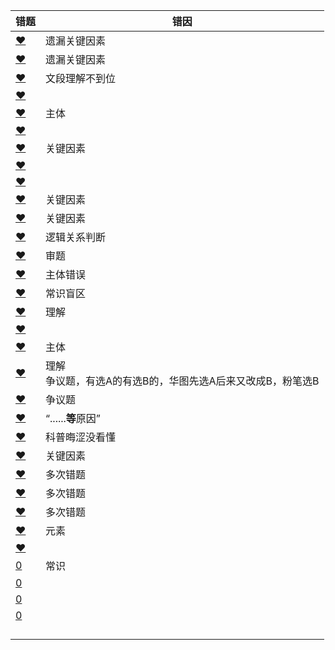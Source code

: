 







| 错题                                                         | 错因                                                         |
| ------------------------------------------------------------ | ------------------------------------------------------------ |
| [❤](http://v.huatu.com/tiku/searchquestion?keyword=代币管理制&isRecommend=0&isHistory=0) | 遗漏关键因素                                                 |
| [❤](http://v.huatu.com/tiku/searchquestion?keyword=虚拟人力资源管理&isRecommend=0&isHistory=0) | 遗漏关键因素                                                 |
| [❤](http://v.huatu.com/tiku/searchquestion?keyword=积极权利&isRecommend=0&isHistory=0) | 文段理解不到位                                               |
| [❤](http://v.huatu.com/tiku/searchquestion?keyword=反向形成，是指对内心难以接受的观念或情感以相反的态度、行为表现出来。&isRecommend=0&isHistory=0) |                                                              |
| [❤](http://v.huatu.com/tiku/searchquestion?keyword=某市政府网站开通市民专栏，就民生问题回答市民的提问&isRecommend=0&isHistory=0) | 主体                                                         |
| [❤](http://v.huatu.com/tiku/searchquestion?keyword=近年来，越来越多的外国人对中国文化感兴趣，纷纷来中国学习汉语&isRecommend=0&isHistory=0) |                                                              |
| [❤](http://v.huatu.com/tiku/searchquestion?keyword=甲国认为乙国制衣业雇佣童工现象严重，因而取消了该国的贸易订单&isRecommend=0&isHistory=0) | 关键因素                                                     |
| [❤](http://v.huatu.com/tiku/searchquestion?keyword=对他人情绪情感具备感受力或理解力&isRecommend=0&isHistory=0) |                                                              |
| [❤](http://v.huatu.com/tiku/searchquestion?keyword=在刑法课堂上，由学生扮演老师进行案例分析&isRecommend=0&isHistory=0) |                                                              |
| [❤](http://v.huatu.com/tiku/searchquestion?keyword=王某趁张某不备&isRecommend=0&isHistory=0) | 关键因素                                                     |
| [❤](http://v.huatu.com/tiku/searchquestion?keyword=某人在落潮时模仿海水涨潮的声音，捕捉到大量沙蚕&isRecommend=0&isHistory=0) | 关键因素                                                     |
| [❤](http://v.huatu.com/tiku/searchquestion?keyword=李某生产销售价值百万的假药&isRecommend=0&isHistory=0) | 逻辑关系判断                                                 |
| [❤](http://v.huatu.com/tiku/searchquestion?keyword=何某邀请李某来自己的公司任职&isRecommend=0&isHistory=0) | 审题                                                         |
| [❤](http://v.huatu.com/tiku/searchquestion?keyword=瑕疵担保责任&isRecommend=0&isHistory=0) | 主体错误                                                     |
| [❤](http://v.huatu.com/tiku/searchquestion?keyword=高校组织学生参加两天军训，以培养和锻炼学生的意志力&isRecommend=0&isHistory=0) | 常识盲区                                                     |
| [❤](http://v.huatu.com/tiku/searchquestion?keyword=小张看到大多数人给予某部电影好评，因此决定去看这部电影&isRecommend=0&isHistory=0) | 理解                                                         |
| [❤](http://v.huatu.com/tiku/searchquestion?keyword=倡导遵守保护环境的行为规范&isRecommend=0&isHistory=0) |                                                              |
| [❤](http://v.huatu.com/tiku/searchquestion?keyword=贷款替代&isRecommend=0&isHistory=0) | 主体                                                         |
| [❤](http://v.huatu.com/tiku/searchquestion?keyword=诱发运动&isRecommend=0&isHistory=0) | 理解<br />争议题，有选A的有选B的，华图先选A后来又改成B，粉笔选B |
| [❤](http://v.huatu.com/tiku/searchquestion?keyword=隐性饥饿&isRecommend=0&isHistory=0) | 争议题                                                       |
| [❤](http://v.huatu.com/tiku/searchquestion?keyword=小刘尽管在新产品开发报告会上有想法&isRecommend=0&isHistory=0) | “......**等**原因”                                           |
| [❤](http://v.huatu.com/tiku/searchquestion?keyword=扁平化的摄像头通过暗光拍摄&isRecommend=0&isHistory=0) | 科普晦涩没看懂                                               |
| [❤](http://v.huatu.com/tiku/searchquestion?keyword=行政强制措施&isRecommend=0&isHistory=0) | 关键因素                                                     |
| [❤](http://v.huatu.com/tiku/searchquestion?keyword=元刻板印象&isRecommend=0&isHistory=0) | 多次错题                                                     |
| [❤](http://v.huatu.com/tiku/searchquestion?keyword=由员工共同行使权力、承担责任、分享利益&isRecommend=0&isHistory=0) | 多次错题                                                     |
| [❤](http://v.huatu.com/tiku/searchquestion?keyword=小谢不认同医生对他作出患有抑郁症的诊断&isRecommend=0&isHistory=0) | 多次错题                                                     |
| [❤](http://v.huatu.com/tiku/searchquestion?keyword=为防范入秋以来老年人心脑血管疾病高发的现象&isRecommend=0&isHistory=0) | 元素                                                         |
| [❤](http://v.huatu.com/tiku/searchquestion?keyword=甜柠檬效应&isRecommend=0&isHistory=0) |                                                              |
| [0](http://v.huatu.com/tiku/searchquestion?keyword=主观唯心主义把个人的某种主观精神如感觉&isRecommend=0&isHistory=0) | 常识                                                         |
| [0](http://v.huatu.com/tiku/searchquestion?keyword=差别化信贷是指对不同地区&isRecommend=0&isHistory=0) |                                                              |
| [0](http://v.huatu.com/tiku/searchquestion?keyword=调查员因为粗心、疏忽等原因将样本数据登记错误&isRecommend=0&isHistory=0) |                                                              |
| [0](http://v.huatu.com/tiku/searchquestion?keyword=用通讯设备源源不断地发送各种“指挥命令”&isRecommend=0&isHistory=0) |                                                              |
|                                                              |                                                              |
|                                                              |                                                              |
|                                                              |                                                              |
|                                                              |                                                              |

